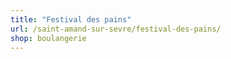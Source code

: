 ```yaml
---
title: "Festival des pains"
url: /saint-amand-sur-sevre/festival-des-pains/
shop: boulangerie
---
```


